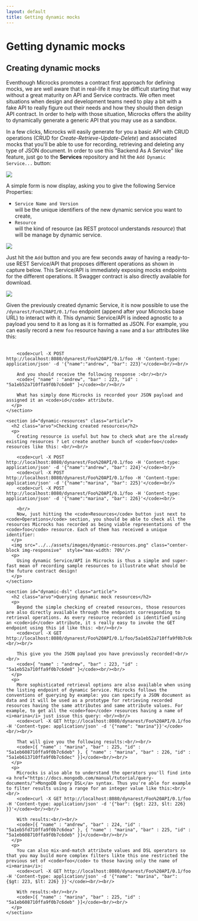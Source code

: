 ```yaml
---
layout: default
title: Getting dynamic mocks
---
```


<div class="content">
	<div class="jumbotron clearfix">
		<div class="container">
       <h1 class="page-title arvo">Getting dynamic mocks</h1>
    </div>
	</div>
  <div class="container">
    <section id="dynamic-mocks" class="article">
      <h2 class="arvo">Creating dynamic mocks</h2>
      <p>
        Eventhough Microcks promotes a contract first approach for defining mocks, we are well aware that in real-life it may be difficult starting that way without a great maturity on API and Service contracts. We often meet situations when design and development teams need to play a bit with a fake API to really figure out their needs and how they should then design API contract. In order to help with those situation, Microcks offers the ability to dynamically generate a generic API that you may use as a sandbox.
      </p>
      <p>
        In a few clicks, Microcks will easily generate for you a basic API with CRUD operations (CRUD for <i>Create-Retrieve-Update-Delete</i>) and associated mocks that you'll be able to use for recording, retrieving and deleting any type of JSON document. In order to use this "Backend As A Service" like feature, just go to the <b>Services</b> repository and hit the <code>Add Dynamic Service...</code> button:
      </p>
      <img src="../../assets/images/dynamic-link.png" class="img-responsive"/>
      <p>
        A simple form is now display, asking you to give the following Service Properties:<ul>
          <li><code>Service Name and Version</code></li> will be the unique identifiers of the new dynamic service you want to create,
          <li><code>Resource</code></li> will the kind of resource (as REST protocol understands <i>resource</i>) that will be manage by dynamic service.
        </ul>
      </p>
      <img src="../../assets/images/dynamic-form.png" class="center-block img-responsive" style="max-width: 70%"/>
      <p>
        Just hit the <code>Add</code> button and you are few seconds away of having a ready-to-use REST Service/API that proposes different operations as shown in capture below. This Service/API is immediately exposing mocks endpoints for the different operations. It Swagger contract is also directly available for download.
      </p>
      <img src="../../assets/images/dynamic-operations.png" class="img-responsive"/>
      <p>
        Given the previously created dynamic Service, it is now possible to use the <code>/dynarest/Foo%20API/0.1/foo</code> endpoint (append after your Microcks base URL) to interact with it. This dynamic Service/API is indeed agnostic to a payload you send to it as long as it is formatted as JSON. For example, you can easily record a new <code>foo</code> resource having a <code>name</code> and a <code>bar</code> attributes like this: <br/><br/>

        <code>curl -X POST http://localhost:8080/dynarest/Foo%20API/0.1/foo -H 'Content-type: application/json' -d '{"name":"andrew", "bar": 223}'</code><br/><br/>

        And you should receive the following response :<br/><br/>
        <code>{ "name" : "andrew", "bar" : 223, "id" : "5a1eb52a710ffa9f0b7c6de8" }</code><br/><br/>

        What has simply done Microcks is recorded your JSON payload and assigned it an <code>id</code> attribute.
      </p>
    </section>

    <section id="dynamic-resources" class="article">
      <h2 class="arvo">Checking created resources</h2>
      <p>
        Creating resource is useful but how to check what are the already existing resources ? Let create another bunch of <code>foo</code> resources like this: <br/><br/>

        <code>curl -X POST http://localhost:8080/dynarest/Foo%20API/0.1/foo -H 'Content-type: application/json' -d '{"name":"andrew", "bar": 224}'</code><br/>
        <code>curl -X POST http://localhost:8080/dynarest/Foo%20API/0.1/foo -H 'Content-type: application/json' -d '{"name":"marina", "bar": 225}'</code><br/>
        <code>curl -X POST http://localhost:8080/dynarest/Foo%20API/0.1/foo -H 'Content-type: application/json' -d '{"name":"marina", "bar": 226}'</code><br/>

        <br/>
        Now, just hitting the <code>Resources</code> button just next to <code>Operations</code> section, you should be able to check all the resources Microcks has recorded as being viable representations of the <code>foo</code> resource. Each of them has received a unique identifier:
      </p>
      <img src="../../assets/images/dynamic-resources.png" class="center-block img-responsive"  style="max-width: 70%"/>
      <p>
        Using dynamic Service/API in Microcks is thus a simple and super-fast mean of recording sample resources to illustrate what should be the future contract design!
      </p>
    </section>

    <section id="dynamic-dsl" class="article">
      <h2 class="arvo">Querying dynamic mock resources</h2>
      <p>
        Beyond the simple checking of created resources, those resources are also directly available through the endpoints corresponding to retrieval operations. As every resource recorded is identified using an <code>id</code> attribute, it s really easy to invoke the GET endpoint using this id like this: <br/><br/>
        <code>curl -X GET http://localhost:8080/dynarest/Foo%20API/0.1/foo/5a1eb52a710ffa9f0b7c6de8</code><br/><br/>

        This give you the JSON payload you have previously recorded!<br/><br/>
        <code>{ "name" : "andrew", "bar" : 223, "id" : "5a1eb52a710ffa9f0b7c6de8" }</code><br/><br/>
      </p>
      <p>
        More sophisticated retrieval options are also available when using the listing endpoint of dynamic Service. Microcks follows the conventions of querying by example: you can specify a JSON document as data and it will be used as a prototype for retrieving recorded resources having the same attributes and same attribute values. For example, to get all the <code>foo</code> resources having a name of <i>marina</i> just issue this query: <br/><br/>
        <code>curl -X GET http://localhost:8080/dynarest/Foo%20API/0.1/foo -H 'Content-type: application/json' -d '{"name": "marina"}}'</code><br/><br/>

        That will give you the following results:<br/><br/>
        <code>[{ "name" : "marina", "bar" : 225, "id" : "5a1eb608710ffa9f0b7c6deb" }, { "name" : "marina", "bar" : 226, "id" : "5a1eb613710ffa9f0b7c6dec" }]</code><br/><br/>
      </p>
      <p>
        Microcks is also able to understand the operators you'll find into <a href="https://docs.mongodb.com/manual/tutorial/query-documents/">MongoDB Query DSL</a> syntax. Thus you're able for example to filter results using a range for an integer value like this:<br/><br/>
        <code>curl -X GET http://localhost:8080/dynarest/Foo%20API/0.1/foo -H 'Content-type: application/json' -d '{"bar": {$gt: 223, $lt: 226} }}'</code><br/><br/>

        With results:<br/><br/>
        <code>[{ "name" : "andrew", "bar" : 224, "id" : "5a1eb5fd710ffa9f0b7c6dea" }, { "name" : "marina", "bar" : 225, "id" : "5a1eb608710ffa9f0b7c6deb" }]</code><br/><br/>
      </p>
      <p>
        You can also mix-and-match attribute values and DSL operators so that you may build more complex filters likte this one restricted the previous set of <code>foo</code> to those having only the name of <i>marina</i>:
        <code>curl -X GET http://localhost:8080/dynarest/Foo%20API/0.1/foo -H 'Content-type: application/json' -d '{"name": "marina", "bar": {$gt: 223, $lt: 226} }}'</code><br/><br/>

        With results:<br/><br/>
        <code>[{ "name" : "marina", "bar" : 225, "id" : "5a1eb608710ffa9f0b7c6deb" }]</code><br/><br/>
      </p>
    </section>
  </div>
</div>
